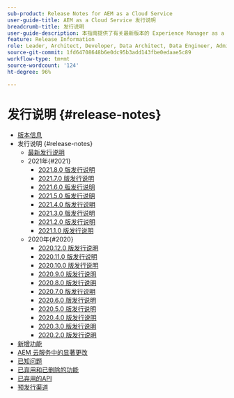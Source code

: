```yaml
---
sub-product: Release Notes for AEM as a Cloud Service
user-guide-title: AEM as a Cloud Service 发行说明
breadcrumb-title: 发行说明
user-guide-description: 本指南提供了有关最新版本的 Experience Manager as a Cloud Service 的重要信息，包括已弃用的新增功能和已删除功能以及已知问题。
feature: Release Information
role: Leader, Architect, Developer, Data Architect, Data Engineer, Admin, User
source-git-commit: 1fd64708648b6e0dc95b3add143fbe0edaae5c89
workflow-type: tm+mt
source-wordcount: '124'
ht-degree: 96%

---
```



# 发行说明 {#release-notes}

+ [版本信息](/help/release-notes/home.md)
+ 发行说明 {#release-notes}
   + [最新发行说明](/help/release-notes/release-notes-cloud/release-notes-current.md)
   + 2021年{#2021}
      + [2021.8.0 版发行说明](/help/release-notes/release-notes-cloud/2021/release-notes-2021-8-0.md)
      + [2021.7.0 版发行说明](/help/release-notes/release-notes-cloud/2021/release-notes-2021-7-0.md)
      + [2021.6.0 版发行说明](/help/release-notes/release-notes-cloud/2021/release-notes-2021-6-0.md)
      + [2021.5.0 版发行说明](/help/release-notes/release-notes-cloud/2021/release-notes-2021-5-0.md)
      + [2021.4.0 版发行说明](/help/release-notes/release-notes-cloud/2021/release-notes-2021-4-0.md)
      + [2021.3.0 版发行说明](/help/release-notes/release-notes-cloud/2021/release-notes-2021-3-0.md)
      + [2021.2.0 版发行说明](/help/release-notes/release-notes-cloud/2021/release-notes-2021-2-0.md)
      + [2021.1.0 版发行说明](/help/release-notes/release-notes-cloud/2021/release-notes-2021-1-0.md)
   + 2020年{#2020}
      + [2020.12.0 版发行说明](/help/release-notes/release-notes-cloud/2020/release-notes-2020-12-0.md)
      + [2020.11.0 版发行说明](/help/release-notes/release-notes-cloud/2020/release-notes-2020-11-0.md)
      + [2020.10.0 版发行说明](/help/release-notes/release-notes-cloud/2020/release-notes-2020-10-0.md)
      + [2020.9.0 版发行说明](/help/release-notes/release-notes-cloud/2020/release-notes-2020-9-0.md)
      + [2020.8.0 版发行说明](/help/release-notes/release-notes-cloud/2020/release-notes-2020-8-0.md)
      + [2020.7.0 版发行说明](/help/release-notes/release-notes-cloud/2020/release-notes-2020-7-0.md)
      + [2020.6.0 版发行说明](/help/release-notes/release-notes-cloud/2020/release-notes-2020-6-0.md)
      + [2020.5.0 版发行说明](/help/release-notes/release-notes-cloud/2020/release-notes-2020-5-0.md)
      + [2020.4.0 版发行说明](/help/release-notes/release-notes-cloud/2020/release-notes-2020-4-0.md)
      + [2020.3.0 版发行说明](/help/release-notes/release-notes-cloud/2020/release-notes-2020-3-0.md)
      + [2020.2.0 版发行说明](/help/release-notes/release-notes-cloud/2020/release-notes-2020-2-0.md)
+ [新增功能 ](what-is-new.md)
+ [AEM 云服务中的显著更改](aem-cloud-changes.md)
+ [已知问题](known-issues.md)
+ [已弃用和已删除的功能](deprecated-removed-features.md)
+ [已弃用的API](deprecated-apis.md)
+ [预发行渠道](prerelease.md)
